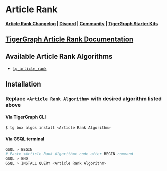 
# Article Rank

#### [Article Rank Changelog](https://github.com/tigergraph/gsql-graph-algorithms/tree/Yiming/gsql-graph-algorithms/algorithms/Centrality/article_rank/CHANGELOG.md) | [Discord](https://discord.gg/vFbmPyvJJN) | [Community](https://community.tigergraph.com) | [TigerGraph Starter Kits](https://github.com/zrougamed/TigerGraph-Starter-Kits-Parser)

## [TigerGraph Article Rank Documentation](https://docs.tigergraph.com/tigergraph-platform-overview/graph-algorithm-library#N/A)

## Available Article Rank Algorithms 

* [`tg_article_rank`](https://github.com/tigergraph/gsql-graph-algorithms/tree/Yiming/gsql-graph-algorithms/algorithms/Centrality/article_rank/tg_article_rank.gsql)

## Installation 

### Replace `<Article Rank Algorithm>` with desired algorithm listed above 

#### Via TigerGraph CLI

```bash
$ tg box algos install <Article Rank Algorithm>
```

#### Via GSQL terminal

```bash
GSQL > BEGIN
# Paste <Article Rank Algorithm> code after BEGIN command
GSQL > END 
GSQL > INSTALL QUERY <Article Rank Algorithm>
```
